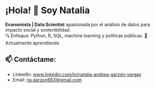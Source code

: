 # ¡Hola! 👋 Soy Natalia 

**Economista | Data Scientist** apasionada por el análisis de datos para impacto social y sostenibilidad.  
🔍 Enfoque: Python, R, SQL, machine learning y políticas públicas. 
🌱 Actualmente aprendiendo 

## 📫 Contáctame:
- LinkedIn:   www.linkedin.com/in/natalia-andrea-garzón-vargas 
- Email: na.garzon663@gmail.com  
 
